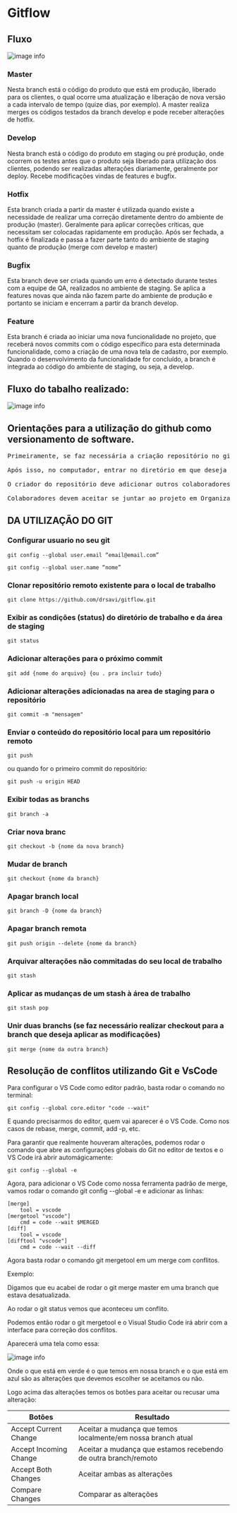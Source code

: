<h1>Gitflow</h1>

<h2>Fluxo</h2>

![image info](./diagramagitflow.png)

<h3>Master</h3>


Nesta branch está o código do produto que está em produção, liberado para os clientes, o qual ocorre uma atualização e liberação de nova versão a cada intervalo de tempo (quize dias, por exemplo). 
A master realiza merges os códigos testados da branch develop e pode receber alterações de hotfix.


<h3>Develop</h3>

Nesta branch está o código do produto em staging ou pré produção, onde ocorrem os testes antes que o produto seja liberado para utilização dos clientes, podendo ser realizadas alterações diariamente, geralmente por deploy. 
Recebe modificações vindas de features e bugfix.

<h3>Hotfix</h3>

Esta branch criada a partir da master é utilizada quando existe a necessidade de realizar uma correção diretamente dentro do ambiente de produção (master). 
Geralmente para aplicar correções críticas, que necessitam ser colocadas rapidamente em produção. 
Após ser fechada, a hotfix é finalizada e passa a fazer parte tanto do ambiente de staging quanto de produção (merge com develop e master)

<h3>Bugfix</h3>

Esta branch deve ser criada quando um erro é detectado durante testes com a equipe de QA, realizados no ambiente de staging. 
Se aplica a features novas que ainda não fazem parte do ambiente de produção e portanto se iniciam e encerram a partir da branch develop.

<h3>Feature</h3>

Esta branch é criada ao iniciar uma nova funcionalidade no projeto, que receberá novos commits com o código específico para esta determinada funcionalidade, como a criação de uma nova tela de cadastro, por exemplo. 
Quando o desenvolvimento da funcionalidade for concluído, a branch é integrada ao código do ambiente de staging, ou seja, a develop.

<h2>Fluxo do tabalho realizado:</h2>

![image info](./gitflow.png)


<h2>Orientações para a utilização do github como versionamento de software.</h2>

<pre>
Primeiramente, se faz necessária a criação repositório no github. 

Após isso, no computador, entrar no diretório em que deseja clonar o repositório.

O criador do repositório deve adicionar outros colaboradores ao projeto em Settings -> Collaborators.

Colaboradores devem aceitar se juntar ao projeto em Organizations -> Join -> Accept invite.
</pre>


<h2>DA UTILIZAÇÃO DO GIT</h2>

<h3>Configurar usuario no seu git</h3>

```
git config --global user.email “email@email.com”
```

```
git config --global user.name “nome”
```

<h3>Clonar repositório remoto existente para o local de trabalho</h3>

```
git clone https://github.com/drsavi/gitflow.git
```

<h3>Exibir as condições (status) do diretório de trabalho e da área de staging</h3>

```
git status
```

<h3>Adicionar alterações para o próximo commit</h3>

```
git add {nome do arquivo} {ou . pra incluir tudo}
```

<h3>Adicionar alterações adicionadas na area de staging para o repositório</h3>

```
git commit -m "mensagem"
```

<h3>Enviar o conteúdo do repositório local para um repositório remoto</h3>

```
git push
```
ou quando for o primeiro commit do repositório:

```
git push -u origin HEAD
```

<h3>Exibir todas as branchs </h3>

```
git branch -a
```

<h3>Criar nova branc</h3>

```
git checkout -b {nome da nova branch}
```

<h3>Mudar de branch</h3>

```
git checkout {nome da branch}
```

<h3>Apagar branch local</h3>

```
git branch -D {nome da branch}
```

<h3>Apagar branch remota</h3>

```
git push origin --delete {nome da branch}
```

<h3>Arquivar alterações não commitadas do seu local de trabalho</h3>

```
git stash
```

<h3>Aplicar as mudanças de um stash à área de trabalho </h3>

```
git stash pop
```

<h3>Unir duas branchs (se faz necessário realizar checkout para a branch que deseja aplicar as modificações)</h3>

```
git merge {nome da outra branch}
```

<h2>Resolução de conflitos utilizando Git e VsCode</h2>

Para configurar o VS Code como editor padrão, basta rodar o comando no terminal:

```
git config --global core.editor "code --wait"
```

E quando precisarmos do editor, quem vai aparecer é o VS Code. Como nos casos de rebase, merge, commit, add -p, etc.

Para garantir que realmente houveram alterações, podemos rodar o comando que abre as configurações globais do Git no editor de textos e o VS Code irá abrir automágicamente:

```
git config --global -e
```

Agora, para adicionar o VS Code como nossa ferramenta padrão de merge, vamos rodar o comando git config --global -e e adicionar as linhas:

```
[merge]
	tool = vscode
[mergetool "vscode"]
	cmd = code --wait $MERGED
[diff]
	tool = vscode
[difftool "vscode"]
	cmd = code --wait --diff
```


Agora basta rodar o comando git mergetool em um merge com conflitos.

Exemplo:


Digamos que eu acabei de rodar o git merge master em uma branch que estava desatualizada.

Ao rodar o git status vemos que aconteceu um conflito.

Podemos então rodar o git mergetool e o Visual Studio Code irá abrir com a interface para correção dos conflitos.

Aparecerá uma tela como essa:

![image info](./resolvendomerge.png)

Onde o que está em verde é o que temos em nossa branch e o que está em azul são as alterações que devemos escolher se aceitamos ou não.

Logo acima das alterações temos os botões para aceitar ou recusar uma alteração:

| Botões             | Resultado                                                        |
|--------------------|------------------------------------------------------------------|
|Accept Current Change | Aceitar a mudança que temos localmente/em nossa branch atual   |
|Accept Incoming Change| Aceitar a mudança que estamos recebendo de outra branch/remoto |
|Accept Both Changes   | Aceitar ambas as alterações                                    |
|Compare Changes       | Comparar as alterações                                         |